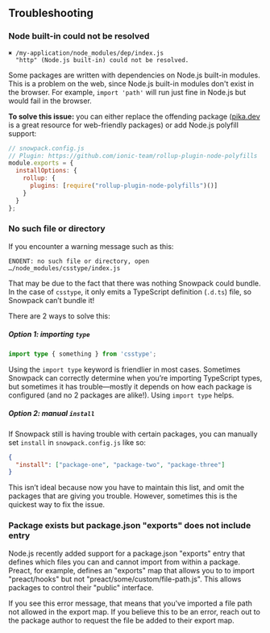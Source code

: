 ## Troubleshooting

### Node built-in could not be resolved

```
✖ /my-application/node_modules/dep/index.js
  "http" (Node.js built-in) could not be resolved.
```

Some packages are written with dependencies on Node.js built-in modules. This is a problem on the web, since Node.js built-in modules don't exist in the browser. For example, `import 'path'` will run just fine in Node.js but would fail in the browser.

**To solve this issue:** you can either replace the offending package ([pika.dev](https://pika.dev/) is a great resource for web-friendly packages) or add Node.js polyfill support:

```js
// snowpack.config.js
// Plugin: https://github.com/ionic-team/rollup-plugin-node-polyfills
module.exports = {
  installOptions: {
    rollup: {
      plugins: [require("rollup-plugin-node-polyfills")()]
    }
  }
};
```

### No such file or directory

If you encounter a warning message such as this:

```
ENOENT: no such file or directory, open …/node_modules/csstype/index.js
```

That may be due to the fact that there was nothing Snowpack could bundle. In the case of `csstype`, it only emits a TypeScript definition (`.d.ts`) file, so Snowpack can’t bundle it!

There are 2 ways to solve this:

##### Option 1: importing `type`

```ts
import type { something } from 'csstype';
```

Using the `import type` keyword is friendlier in most cases. Sometimes Snowpack can correctly determine when you’re importing TypeScript types, but sometimes it has trouble—mostly it depends on how each package is configured (and no 2 packages are alike!). Using `import type` helps.

##### Option 2: manual `install`

If Snowpack still is having trouble with certain packages, you can manually set `install` in `snowpack.config.js` like so:

```json
{
  "install": ["package-one", "package-two", "package-three"]
}
```

This isn’t ideal because now you have to maintain this list, and omit the packages that are giving you trouble. However, sometimes this is the quickest way to fix the issue.

### Package exists but package.json "exports" does not include entry

Node.js recently added support for a package.json "exports" entry that defines which files you can and cannot import from within a package. Preact, for example, defines an "exports" map that allows you to to import "preact/hooks" but not "preact/some/custom/file-path.js". This allows packages to control their "public" interface.

If you see this error message, that means that you've imported a file path not allowed in the export map. If you believe this to be an error, reach out to the package author to request the file be added to their export map.